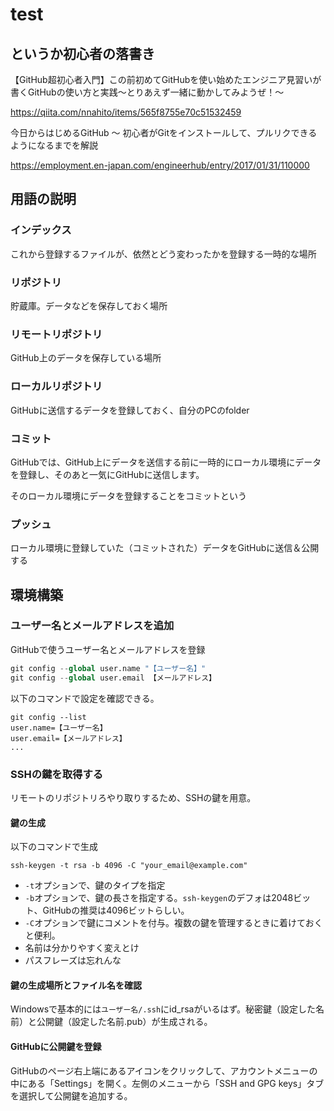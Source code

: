 # test

## というか初心者の落書き

【GitHub超初心者入門】この前初めてGitHubを使い始めたエンジニア見習いが書くGitHubの使い方と実践～とりあえず一緒に動かしてみようぜ！～

https://qiita.com/nnahito/items/565f8755e70c51532459

今日からはじめるGitHub 〜 初心者がGitをインストールして、プルリクできるようになるまでを解説

https://employment.en-japan.com/engineerhub/entry/2017/01/31/110000

## 用語の説明

### インデックス

これから登録するファイルが、依然とどう変わったかを登録する一時的な場所

### リポジトリ

貯蔵庫。データなどを保存しておく場所

### リモートリポジトリ

GitHub上のデータを保存している場所

### ローカルリポジトリ

GitHubに送信するデータを登録しておく、自分のPCのfolder

### コミット

GitHubでは、GitHub上にデータを送信する前に一時的にローカル環境にデータを登録し、そのあと一気にGitHubに送信します。

そのローカル環境にデータを登録することをコミットという

### プッシュ

ローカル環境に登録していた（コミットされた）データをGitHubに送信＆公開する

## 環境構築

### ユーザー名とメールアドレスを追加

GitHubで使うユーザー名とメールアドレスを登録

```python
git config --global user.name "【ユーザー名】"
git config --global user.email 【メールアドレス】
```

以下のコマンドで設定を確認できる。

```
git config --list
user.name=【ユーザー名】
user.email=【メールアドレス】
...
```

### SSHの鍵を取得する

リモートのリポジトリろやり取りするため、SSHの鍵を用意。

#### 鍵の生成

以下のコマンドで生成

```
ssh-keygen -t rsa -b 4096 -C "your_email@example.com"
```

+ `-t`オプションで、鍵のタイプを指定
+ `-b`オプションで、鍵の長さを指定する。`ssh-keygen`のデフォは2048ビット、GitHubの推奨は4096ビットらしい。
+ `-C`オプションで鍵にコメントを付与。複数の鍵を管理するときに着けておくと便利。
+ 名前は分かりやすく変えとけ
+ パスフレーズは忘れんな

#### 鍵の生成場所とファイル名を確認

Windowsで基本的には`ユーザー名/.ssh`にid_rsaがいるはず。秘密鍵（設定した名前）と公開鍵（設定した名前.pub）が生成される。

#### GitHubに公開鍵を登録

GitHubのページ右上端にあるアイコンをクリックして、アカウントメニューの中にある「Settings」を開く。左側のメニューから「SSH and GPG keys」タブを選択して公開鍵を追加する。





